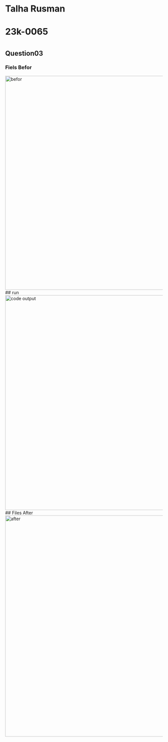 # Talha Rusman
# 23k-0065
# 
## Question03
### Fiels Befor
<img width="682" alt="befor" src="https://github.com/talharusman/pf-fall-23/assets/142867808/24eaec9e-eb57-4556-9cac-756a18ecf056">
## run
<img width="685" alt="code output" src="https://github.com/talharusman/pf-fall-23/assets/142867808/efa96b04-d76f-471e-8b2f-adfc26998890">
## Files After
<img width="705" alt="after" src="https://github.com/talharusman/pf-fall-23/assets/142867808/4c9908bf-4782-45d2-a280-f75311ab3c67">

